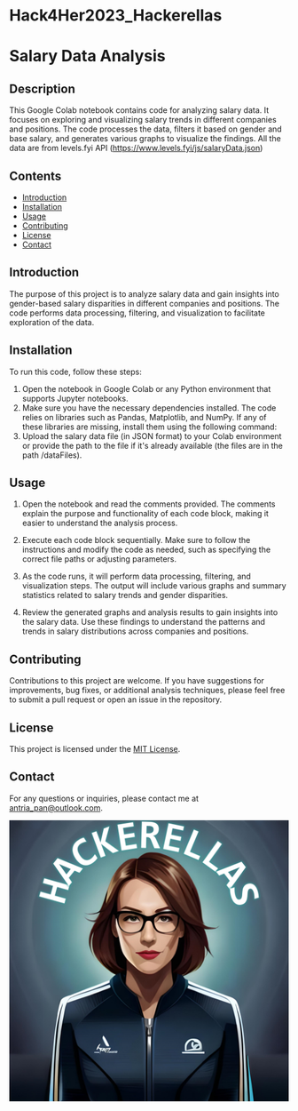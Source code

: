 # Hack4Her2023_Hackerellas

# Salary Data Analysis

## Description

This Google Colab notebook contains code for analyzing salary data. It focuses on exploring and visualizing salary trends in different companies and positions. The code processes the data, filters it based on gender and base salary, and generates various graphs to visualize the findings. All the data are from levels.fyi API (https://www.levels.fyi/js/salaryData.json)

## Contents

- [Introduction](#introduction)
- [Installation](#installation)
- [Usage](#usage)
- [Contributing](#contributing)
- [License](#license)
- [Contact](#contact)

## Introduction

The purpose of this project is to analyze salary data and gain insights into gender-based salary disparities in different companies and positions. The code performs data processing, filtering, and visualization to facilitate exploration of the data.

## Installation

To run this code, follow these steps:

1. Open the notebook in Google Colab or any Python environment that supports Jupyter notebooks.
2. Make sure you have the necessary dependencies installed. The code relies on libraries such as Pandas, Matplotlib, and NumPy. If any of these libraries are missing, install them using the following command:
3. Upload the salary data file (in JSON format) to your Colab environment or provide the path to the file if it's already available (the files are in the path /dataFiles).

## Usage

1. Open the notebook and read the comments provided. The comments explain the purpose and functionality of each code block, making it easier to understand the analysis process.

2. Execute each code block sequentially. Make sure to follow the instructions and modify the code as needed, such as specifying the correct file paths or adjusting parameters.

3. As the code runs, it will perform data processing, filtering, and visualization steps. The output will include various graphs and summary statistics related to salary trends and gender disparities.

4. Review the generated graphs and analysis results to gain insights into the salary data. Use these findings to understand the patterns and trends in salary distributions across companies and positions.

## Contributing

Contributions to this project are welcome. If you have suggestions for improvements, bug fixes, or additional analysis techniques, please feel free to submit a pull request or open an issue in the repository.

## License

This project is licensed under the [MIT License](LICENSE).

## Contact

For any questions or inquiries, please contact me at antria_pan@outlook.com.


![Project Screenshot](assets/images/logo_hackerellas.png)

